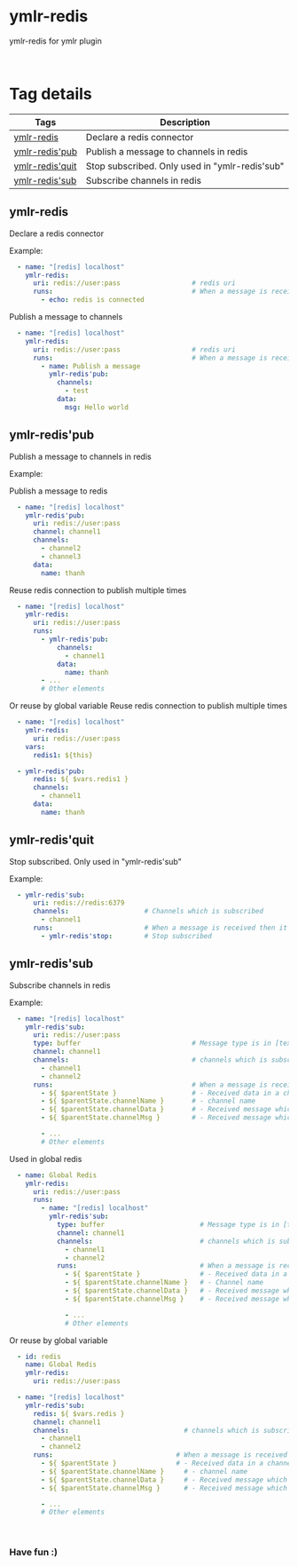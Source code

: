 # ymlr-redis
ymlr-redis for ymlr plugin


<br/>

# Tag details

| Tags | Description |
|---|---|
| [ymlr-redis](#ymlr-redis) | Declare a redis connector |
| [ymlr-redis'pub](#ymlr-redis'pub) | Publish a message to channels in redis |
| [ymlr-redis'quit](#ymlr-redis'quit) | Stop subscribed. Only used in "ymlr-redis'sub" |
| [ymlr-redis'sub](#ymlr-redis'sub) | Subscribe channels in redis |



## <a id="ymlr-redis"></a>ymlr-redis  
  
Declare a redis connector  

Example:  

```yaml
  - name: "[redis] localhost"
    ymlr-redis:
      uri: redis://user:pass                  # redis uri
      runs:                                   # When a message is received then it will runs them
        - echo: redis is connected
```
Publish a message to channels
```yaml
  - name: "[redis] localhost"
    ymlr-redis:
      uri: redis://user:pass                  # redis uri
      runs:                                   # When a message is received then it will runs them
        - name: Publish a message
          ymlr-redis'pub:
            channels:
              - test
            data:
              msg: Hello world
```  


## <a id="ymlr-redis'pub"></a>ymlr-redis'pub  
  
Publish a message to channels in redis  

Example:  

Publish a message to redis
```yaml
  - name: "[redis] localhost"
    ymlr-redis'pub:
      uri: redis://user:pass
      channel: channel1
      channels:
        - channel2
        - channel3
      data:
        name: thanh
```

Reuse redis connection to publish multiple times
```yaml
  - name: "[redis] localhost"
    ymlr-redis:
      uri: redis://user:pass
      runs:
        - ymlr-redis'pub:
            channels:
              - channel1
            data:
              name: thanh
        - ...
        # Other elements
```

Or reuse by global variable
Reuse redis connection to publish multiple times
```yaml
  - name: "[redis] localhost"
    ymlr-redis:
      uri: redis://user:pass
    vars:
      redis1: ${this}

  - ymlr-redis'pub:
      redis: ${ $vars.redis1 }
      channels:
        - channel1
      data:
        name: thanh
```  


## <a id="ymlr-redis'quit"></a>ymlr-redis'quit  
  
Stop subscribed. Only used in "ymlr-redis'sub"  

Example:  

```yaml
  - ymlr-redis'sub:
      uri: redis://redis:6379
      channels:                   # Channels which is subscribed
        - channel1
      runs:                       # When a message is received then it will runs them
        - ymlr-redis'stop:        # Stop subscribed
```  


## <a id="ymlr-redis'sub"></a>ymlr-redis'sub  
  
Subscribe channels in redis  

Example:  

```yaml
  - name: "[redis] localhost"
    ymlr-redis'sub:
      uri: redis://user:pass
      type: buffer                            # Message type is in [text, buffer]. Default is "text"
      channel: channel1
      channels:                               # channels which is subscribed
        - channel1
        - channel2
      runs:                                   # When a message is received then it will runs them
        - ${ $parentState }                   # - Received data in a channel
        - ${ $parentState.channelName }       # - channel name
        - ${ $parentState.channelData }       # - Received message which is cast to object
        - ${ $parentState.channelMsg }        # - Received message which is text

        - ...
        # Other elements
```

Used in global redis
```yaml
  - name: Global Redis
    ymlr-redis:
      uri: redis://user:pass
      runs:
        - name: "[redis] localhost"
          ymlr-redis'sub:
            type: buffer                        # Message type is in [text, buffer]. Default is "text"
            channel: channel1
            channels:                           # channels which is subscribed
              - channel1
              - channel2
            runs:                               # When a message is received then it will runs them
              - ${ $parentState }               # - Received data in a channel
              - ${ $parentState.channelName }   # - Channel name
              - ${ $parentState.channelData }   # - Received message which is cast to object
              - ${ $parentState.channelMsg }    # - Received message which is text or buffer

              - ...
              # Other elements
```

Or reuse by global variable
```yaml
  - id: redis
    name: Global Redis
    ymlr-redis:
      uri: redis://user:pass

  - name: "[redis] localhost"
    ymlr-redis'sub:
      redis: ${ $vars.redis }
      channel: channel1
      channels:                             # channels which is subscribed
        - channel1
        - channel2
      runs:                               # When a message is received then it will runs them
        - ${ $parentState }               # - Received data in a channel
        - ${ $parentState.channelName }     # - channel name
        - ${ $parentState.channelData }     # - Received message which is cast to object
        - ${ $parentState.channelMsg }      # - Received message which is text

        - ...
        # Other elements
```  


<br/>

### Have fun :)